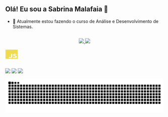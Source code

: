## Olá! Eu sou a Sabrina Malafaia 👋

- 🌱 Atualmente estou fazendo o curso de Análise e Desenvolvimento de Sistemas.
##

<div align="center">
  <a href="https://github.com/sabrinamalafaia">
  <img height="170em" src="https://github-readme-stats.vercel.app/api?username=sabrinamalafaia&show_icons=true&theme=highcontrast&include_all_commits=true&count_private=true"/>
  <img height="170em" src="https://github-readme-stats.vercel.app/api/top-langs/?username=sabrinamalafaia&layout=compact&langs_count=7&theme=highcontrast"/>
</div>

<div style="display: inline_block"><br>  
  <!--<img align="center" alt="Sa-HTML" height="30" width="40" src="https://raw.githubusercontent.com/devicons/devicon/master/icons/html5/html5-original.svg">
  <img align="center" alt="Sa-CSS" height="30" width="40" src="https://raw.githubusercontent.com/devicons/devicon/master/icons/css3/css3-original.svg">-->
  <img align="center" alt="Sa-Js" height="30" width="40" src="https://raw.githubusercontent.com/devicons/devicon/master/icons/javascript/javascript-plain.svg">
</div>

##
 
<div>  	
  <a href = "mailto:brina.sxm@hotmail.com"><img src="https://img.shields.io/badge/Microsoft_Outlook-0078D4?style=for-the-badge&logo=microsoft-outlook&logoColor=white" target="_blank"></a> <!-- e-mail -->
  <a href="https://github.com/SabrinaMalafaia" target="_blank"><img src="https://img.shields.io/badge/GitHub-100000?style=for-the-badge&logo=github&logoColor=white" target="_blank"></a> <!-- GitHub -->
   <a href="https://www.linkedin.com/in/sabrinamalafaia" target="_blank"><img src="https://img.shields.io/badge/-LinkedIn-%230077B5?style=for-the-badge&logo=linkedin&logoColor=white" target="_blank"></a> <!-- Linkedin -->
 
  ![Snake animation](https://github.com/sabrinamalafaia/sabrinamalafaia/blob/output/github-contribution-grid-snake.svg)
 
</div>
